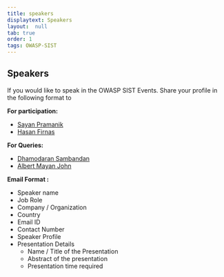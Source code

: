 ```yaml
---
title: speakers
displaytext: Speakers
layout:  null
tab: true
order: 1
tags: OWASP-SIST
---
```


## Speakers

If you would like to speak in the OWASP SIST Events. Share your profile in the following format to

**For participation:**
- [Sayan Pramanik](mailto:)
- [Hasan Firnas](mailto:)

**For Queries:**
- [Dhamodaran Sambandan](mailto:)
- [Albert Mayan John](mailto:)

**Email Format :**

- Speaker name
- Job Role
- Company / Organization
- Country
- Email ID
- Contact Number
- Speaker Profile
- Presentation Details
    - Name / Title of the Presentation
    - Abstract of the presentation
    - Presentation time required
